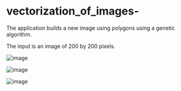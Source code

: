 # vectorization_of_images-

The application builds a new image using polygons using a genetic algorithm.

The input is an image of 200 by 200 pixels.

![image](https://user-images.githubusercontent.com/65822918/179928250-e75473ca-2b6f-444c-a2fd-9319e7f6998a.png)

![image](https://user-images.githubusercontent.com/65822918/179928481-bc6b7aa1-7ad5-4e78-be52-41590cb71cae.png)

![image](https://user-images.githubusercontent.com/65822918/179927717-ca78724f-792d-4910-a17a-33240d498846.png)
